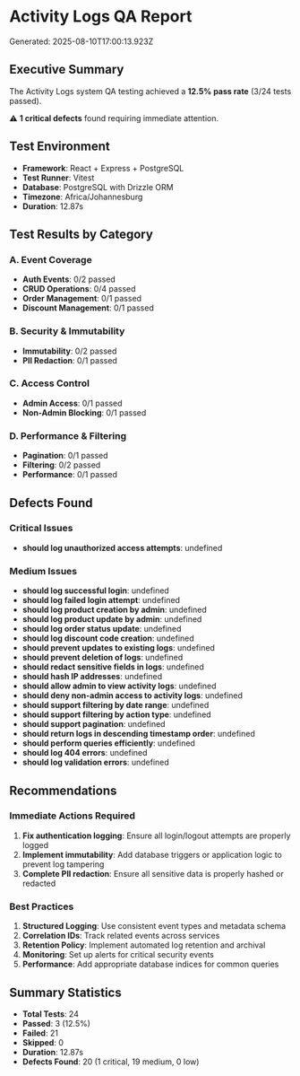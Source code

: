 # Activity Logs QA Report
Generated: 2025-08-10T17:00:13.923Z

## Executive Summary
The Activity Logs system QA testing achieved a **12.5% pass rate** (3/24 tests passed).

⚠️ **1 critical defects** found requiring immediate attention.

## Test Environment
- **Framework**: React + Express + PostgreSQL
- **Test Runner**: Vitest
- **Database**: PostgreSQL with Drizzle ORM
- **Timezone**: Africa/Johannesburg
- **Duration**: 12.87s

## Test Results by Category

### A. Event Coverage
- **Auth Events**: 0/2 passed
- **CRUD Operations**: 0/4 passed
- **Order Management**: 0/1 passed
- **Discount Management**: 0/1 passed

### B. Security & Immutability
- **Immutability**: 0/2 passed
- **PII Redaction**: 0/1 passed

### C. Access Control
- **Admin Access**: 0/1 passed
- **Non-Admin Blocking**: 0/1 passed

### D. Performance & Filtering
- **Pagination**: 0/1 passed
- **Filtering**: 0/2 passed
- **Performance**: 0/1 passed

## Defects Found

### Critical Issues
- **should log unauthorized access attempts**: undefined

### Medium Issues
- **should log successful login**: undefined
- **should log failed login attempt**: undefined
- **should log product creation by admin**: undefined
- **should log product update by admin**: undefined
- **should log order status update**: undefined
- **should log discount code creation**: undefined
- **should prevent updates to existing logs**: undefined
- **should prevent deletion of logs**: undefined
- **should redact sensitive fields in logs**: undefined
- **should hash IP addresses**: undefined
- **should allow admin to view activity logs**: undefined
- **should deny non-admin access to activity logs**: undefined
- **should support filtering by date range**: undefined
- **should support filtering by action type**: undefined
- **should support pagination**: undefined
- **should return logs in descending timestamp order**: undefined
- **should perform queries efficiently**: undefined
- **should log 404 errors**: undefined
- **should log validation errors**: undefined

## Recommendations

### Immediate Actions Required
1. **Fix authentication logging**: Ensure all login/logout attempts are properly logged
2. **Implement immutability**: Add database triggers or application logic to prevent log tampering
3. **Complete PII redaction**: Ensure all sensitive data is properly hashed or redacted

### Best Practices
1. **Structured Logging**: Use consistent event types and metadata schema
2. **Correlation IDs**: Track related events across services
3. **Retention Policy**: Implement automated log retention and archival
4. **Monitoring**: Set up alerts for critical security events
5. **Performance**: Add appropriate database indices for common queries

## Summary Statistics
- **Total Tests**: 24
- **Passed**: 3 (12.5%)
- **Failed**: 21
- **Skipped**: 0
- **Duration**: 12.87s
- **Defects Found**: 20 (1 critical, 19 medium, 0 low)